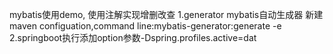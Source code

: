 mybatis使用demo, 使用注解实现增删改查
1.generator mybatis自动生成器
新建maven configuation,command line:mybatis-generator:generate -e
2.springboot执行添加option参数-Dspring.profiles.active=dat